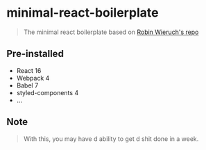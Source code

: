 # minimal-react-boilerplate
> The minimal react boilerplate based on [Robin Wieruch's repo](https://github.com/rwieruch/minimal-react-webpack-babel-setup)

## Pre-installed

* React 16
* Webpack 4
* Babel 7
* styled-components 4
* ...

## Note
> With this, you may have d ability to get d shit done in a week.
